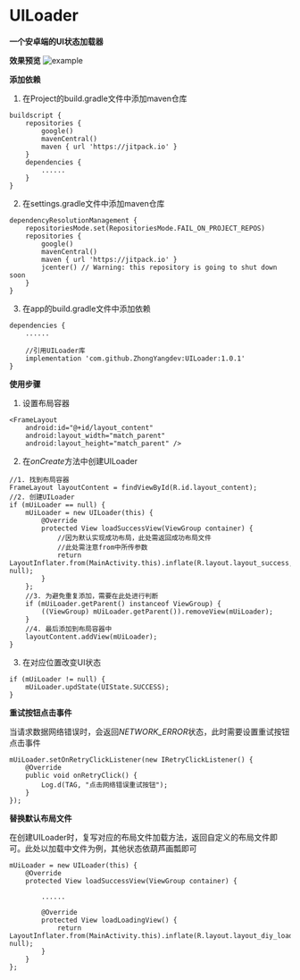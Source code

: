 # UILoader

**一个安卓端的UI状态加载器**

**效果预览**
![example](https://upload-images.jianshu.io/upload_images/25929436-7e89465ee1538514.gif?imageMogr2/auto-orient/strip)

**添加依赖**

1. 在Project的build.gradle文件中添加maven仓库

```
buildscript {
    repositories {
        google()
        mavenCentral()
        maven { url 'https://jitpack.io' }
    }
    dependencies {
        ......
    }
}
```

2. 在settings.gradle文件中添加maven仓库

```
dependencyResolutionManagement {
    repositoriesMode.set(RepositoriesMode.FAIL_ON_PROJECT_REPOS)
    repositories {
        google()
        mavenCentral()
        maven { url 'https://jitpack.io' }
        jcenter() // Warning: this repository is going to shut down soon
    }
}
```

3. 在app的build.gradle文件中添加依赖

```
dependencies {
    ......
    
    //引用UILoader库
    implementation 'com.github.ZhongYangdev:UILoader:1.0.1'
}
```

**使用步骤**

1. 设置布局容器

```
<FrameLayout
    android:id="@+id/layout_content"
    android:layout_width="match_parent"
    android:layout_height="match_parent" />
```

2. 在*onCreate*方法中创建UILoader

```
//1. 找到布局容器
FrameLayout layoutContent = findViewById(R.id.layout_content);
//2. 创建UILoader
if (mUiLoader == null) {
    mUiLoader = new UILoader(this) {
        @Override
        protected View loadSuccessView(ViewGroup container) {
            //因为默认实现成功布局，此处需返回成功布局文件
            //此处需注意from中所传参数
            return LayoutInflater.from(MainActivity.this).inflate(R.layout.layout_success, null);
        }
    };
    //3. 为避免重复添加，需要在此处进行判断
    if (mUiLoader.getParent() instanceof ViewGroup) {
        ((ViewGroup) mUiLoader.getParent()).removeView(mUiLoader);
    }
    //4. 最后添加到布局容器中
    layoutContent.addView(mUiLoader);
}
```

3. 在对应位置改变UI状态

```
if (mUiLoader != null) {
    mUiLoader.updState(UIState.SUCCESS);
}
```

**重试按钮点击事件**

当请求数据网络错误时，会返回*NETWORK_ERROR*状态，此时需要设置重试按钮点击事件

```
mUiLoader.setOnRetryClickListener(new IRetryClickListener() {
    @Override
    public void onRetryClick() {
        Log.d(TAG, "点击网络错误重试按钮");
    }
});
```

**替换默认布局文件**

在创建UILoader时，复写对应的布局文件加载方法，返回自定义的布局文件即可。此处以加载中文件为例，其他状态依葫芦画瓢即可

```
mUiLoader = new UILoader(this) {
    @Override
    protected View loadSuccessView(ViewGroup container) {
    
        ......
        
        @Override
        protected View loadLoadingView() {
            return LayoutInflater.from(MainActivity.this).inflate(R.layout.layout_diy_loading, null);
        }
    }
};
```
